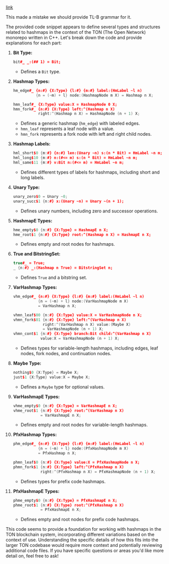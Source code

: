 [link](https://chat.openai.com/c/2228a429-e623-4900-81db-9011d6fdcf4c)  



This made a mistake we should provide TL-B grammar for it.

The provided code snippet appears to define several types and structures related to hashmaps in the context of the TON (The Open Network) monorepo written in C++. Let's break down the code and provide explanations for each part:

1. **Bit Type:**
    ```cpp
    bit#_ _:(## 1) = Bit;
    ```
    - Defines a `Bit` type.

2. **Hashmap Types:**
    ```cpp
    hm_edge#_ {n:#} {X:Type} {l:#} {m:#} label:(HmLabel ~l n) 
              {n = (~m) + l} node:(HashmapNode m X) = Hashmap n X;
    
    hmn_leaf#_ {X:Type} value:X = HashmapNode 0 X;
    hmn_fork#_ {n:#} {X:Type} left:^(Hashmap n X) 
               right:^(Hashmap n X) = HashmapNode (n + 1) X;
    ```
    - Defines a generic hashmap (`hm_edge`) with labeled edges.
    - `hmn_leaf` represents a leaf node with a value.
    - `hmn_fork` represents a fork node with left and right child nodes.

3. **Hashmap Labels:**
    ```cpp
    hml_short$0 {m:#} {n:#} len:(Unary ~n) s:(n * Bit) = HmLabel ~n m;
    hml_long$10 {m:#} n:(#<= m) s:(n * Bit) = HmLabel ~n m;
    hml_same$11 {m:#} v:Bit n:(#<= m) = HmLabel ~n m;
    ```
    - Defines different types of labels for hashmaps, including short and long labels.

4. **Unary Type:**
    ```cpp
    unary_zero$0 = Unary ~0;
    unary_succ$1 {n:#} x:(Unary ~n) = Unary ~(n + 1);
    ```
    - Defines unary numbers, including zero and successor operations.

5. **HashmapE Types:**
    ```cpp
    hme_empty$0 {n:#} {X:Type} = HashmapE n X;
    hme_root$1 {n:#} {X:Type} root:^(Hashmap n X) = HashmapE n X;
    ```
    - Defines empty and root nodes for hashmaps.

6. **True and BitstringSet:**
    ```cpp
    true#_ = True;
    _ {n:#} _:(Hashmap n True) = BitstringSet n;
    ```
    - Defines `True` and a bitstring set.

7. **VarHashmap Types:**
    ```cpp
    vhm_edge#_ {n:#} {X:Type} {l:#} {m:#} label:(HmLabel ~l n) 
               {n = (~m) + l} node:(VarHashmapNode m X) 
               = VarHashmap n X;
    
    vhmn_leaf$00 {n:#} {X:Type} value:X = VarHashmapNode n X;
    vhmn_fork$01 {n:#} {X:Type} left:^(VarHashmap n X) 
                 right:^(VarHashmap n X) value:(Maybe X) 
                 = VarHashmapNode (n + 1) X;
    vhmn_cont$1 {n:#} {X:Type} branch:Bit child:^(VarHashmap n X) 
                value:X = VarHashmapNode (n + 1) X;
    ```
    - Defines types for variable-length hashmaps, including edges, leaf nodes, fork nodes, and continuation nodes.

8. **Maybe Type:**
    ```cpp
    nothing$0 {X:Type} = Maybe X;
    just$1 {X:Type} value:X = Maybe X;
    ```
    - Defines a `Maybe` type for optional values.

9. **VarHashmapE Types:**
    ```cpp
    vhme_empty$0 {n:#} {X:Type} = VarHashmapE n X;
    vhme_root$1 {n:#} {X:Type} root:^(VarHashmap n X) 
                = VarHashmapE n X;
    ```
    - Defines empty and root nodes for variable-length hashmaps.

10. **PfxHashmap Types:**
    ```cpp
    phm_edge#_ {n:#} {X:Type} {l:#} {m:#} label:(HmLabel ~l n) 
               {n = (~m) + l} node:(PfxHashmapNode m X) 
               = PfxHashmap n X;
    
    phmn_leaf$0 {n:#} {X:Type} value:X = PfxHashmapNode n X;
    phmn_fork$1 {n:#} {X:Type} left:^(PfxHashmap n X) 
                right:^(PfxHashmap n X) = PfxHashmapNode (n + 1) X;
    ```
    - Defines types for prefix code hashmaps.

11. **PfxHashmapE Types:**
    ```cpp
    phme_empty$0 {n:#} {X:Type} = PfxHashmapE n X;
    phme_root$1 {n:#} {X:Type} root:^(PfxHashmap n X) 
                = PfxHashmapE n X;
    ```
    - Defines empty and root nodes for prefix code hashmaps.

This code seems to provide a foundation for working with hashmaps in the TON blockchain system, incorporating different variations based on the context of use. Understanding the specific details of how this fits into the larger TON codebase would require more context and potentially reviewing additional code files. If you have specific questions or areas you'd like more detail on, feel free to ask!
